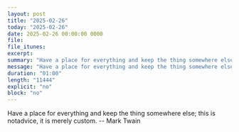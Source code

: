 ```yaml
---
layout: post
title: "2025-02-26"
today: "2025-02-26"
date: 2025-02-26 00:00:00 0000
file:
file_itunes:
excerpt:
summary: "Have a place for everything and keep the thing somewhere else; this is notadvice, it is merely custom. -- Mark Twain"
message: "Have a place for everything and keep the thing somewhere else; this is notadvice, it is merely custom. -- Mark Twain"
duration: "01:00"
length: "11444"
explicit: "no"
block: "no"
---
```

Have a place for everything and keep the thing somewhere else; this is notadvice, it is merely custom. -- Mark Twain

